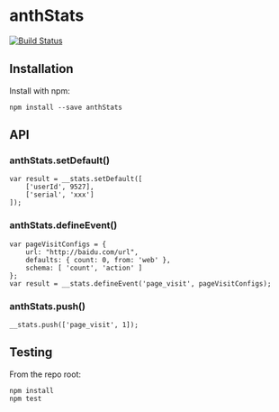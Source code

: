 # anthStats

[![Build Status](https://secure.travis-ci.org/ijse/anthStats.png?branch=master)](http://travis-ci.org/user/anthStats)


## Installation

Install with npm:

```
npm install --save anthStats
```

## API

### anthStats.setDefault()
```
var result = __stats.setDefault([
	['userId', 9527],
	['serial', 'xxx']
]);
```
### anthStats.defineEvent()
```
var pageVisitConfigs = {
	url: "http://baidu.com/url",
	defaults: { count: 0, from: 'web' },
	schema: [ 'count', 'action' ]
};
var result = __stats.defineEvent('page_visit', pageVisitConfigs);
```
### anthStats.push()
```
__stats.push(['page_visit', 1]);
```

## Testing

From the repo root:

```
npm install
npm test
```
